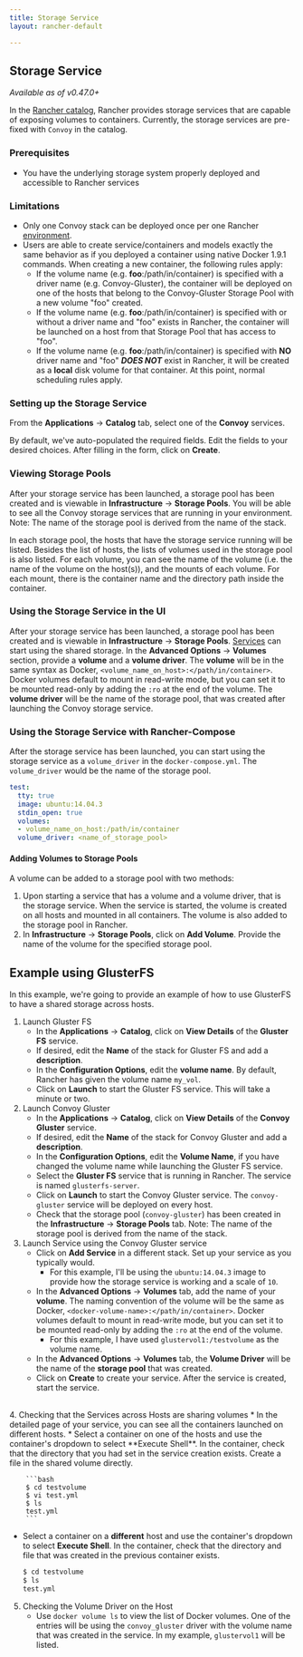 ```yaml
---
title: Storage Service
layout: rancher-default

---
```


## Storage Service

_Available as of v0.47.0+_

In the [Rancher catalog]({{site.baseurl}}/rancher/catalog/), Rancher provides storage services that are capable of exposing volumes to containers. Currently, the storage services are pre-fixed with `Convoy` in the catalog. 

### Prerequisites
* You have the underlying storage system properly deployed and accessible to Rancher services

### Limitations

* Only one Convoy stack can be deployed once per one Rancher [environment]({{site.baseurl}}/rancher/configuration/environments/). 
* Users are able to create service/containers and models exactly the same behavior as if you deployed a container using native Docker 1.9.1 commands. When creating a new container, the following rules apply:
    * If the volume name  (e.g. __foo__:/path/in/container) is specified with a driver name (e.g. Convoy-Gluster), the container will be deployed on one of the hosts that belong to the Convoy-Gluster Storage Pool with a new volume "foo" created.
    * If the volume name (e.g. __foo__:/path/in/container) is specified with or without a driver name and "foo" exists in Rancher, the container will be launched on a host from that Storage Pool that has access to "foo".
    * If the volume name  (e.g. __foo__:/path/in/container) is specified with __NO__ driver name and "foo" __*DOES NOT*__ exist in Rancher, it will be created as a __local__ disk volume for that container.  At this point, normal scheduling rules apply. 

### Setting up the Storage Service

From the **Applications** -> **Catalog** tab, select one of the **Convoy** services. 

By default, we've auto-populated the required fields. Edit the fields to your desired choices. After filling in the form, click on **Create**. 

### Viewing Storage Pools

After your storage service has been launched, a storage pool has been created and is viewable in **Infrastructure** -> **Storage Pools**. You will be able to see all the Convoy storage services that are running in your environment. Note: The name of the storage pool is derived from the name of the stack.

In each storage pool, the hosts that have the storage service running will be listed. Besides the list of hosts, the lists of volumes used in the storage pool is also listed. For each volume, you can see the name of the volume (i.e. the name of the volume on the host(s)), and the mounts of each volume. For each mount, there is the container name and the directory path inside the container. 

### Using the Storage Service in the UI  

After your storage service has been launched, a storage pool has been created and is viewable in **Infrastructure** -> **Storage Pools**. [Services]({{site.baseurl}}/rancher/rancher-ui/applications/stacks/adding-services/) can start using the shared storage. In the **Advanced Options** -> **Volumes** section, provide a **volume** and a **volume driver**. The **volume** will be in the same syntax as Docker, `<volume_name_on_host>:</path/in/container>`. Docker volumes default to mount in read-write mode, but you can set it to be mounted read-only by adding the `:ro` at the end of the volume. The **volume driver** will be the name of the storage pool, that was created after launching the Convoy storage service. 

### Using the Storage Service with Rancher-Compose

After the storage service has been launched, you can start using the storage service as a `volume_driver` in the `docker-compose.yml`. The `volume_driver` would be the name of the storage pool.

```yaml
test:
  tty: true
  image: ubuntu:14.04.3
  stdin_open: true
  volumes:
  - volume_name_on_host:/path/in/container
  volume_driver: <name_of_storage_pool>
```

#### Adding Volumes to Storage Pools

A volume can be added to a storage pool with two methods:

1. Upon starting a service that has a volume and a volume driver, that is the storage service. When the service is started, the volume is created on all hosts and mounted in all containers. The volume is also added to the storage pool in Rancher.
2. In **Infrastructure** -> **Storage Pools**, click on **Add Volume**. Provide the name of the volume for the specified storage pool. 

## Example using GlusterFS

In this example, we're going to provide an example of how to use GlusterFS to have a shared storage across hosts.

1. Launch Gluster FS
   * In the **Applications** -> **Catalog**, click on **View Details** of the **Gluster FS** service.
   * If desired, edit the **Name** of the stack for Gluster FS and add a **description**.
   * In the **Configuration Options**, edit the **volume name**. By default, Rancher has given the volume name `my_vol`. 
   * Click on **Launch** to start the Gluster FS service. This will take a minute or two.
2. Launch Convoy Gluster
   * In the **Applications** -> **Catalog**, click on **View Details** of the **Convoy Gluster** service.  
   * If desired, edit the **Name** of the stack for Convoy Gluster and add a **description**.
   * In the **Configuration Options**, edit the **Volume Name**, if you have changed the volume name while launching the Gluster FS service.
   * Select the **Gluster FS** service that is running in Rancher. The service is named `glusterfs-server`. 
   * Click on **Launch** to start the Convoy Gluster service. The `convoy-gluster` service will be deployed on every host.
   * Check that the storage pool (`convoy-gluster`) has been created in the **Infrastructure** -> **Storage Pools** tab. Note: The name of the storage pool is derived from the name of the stack.
3. Launch Service using the Convoy Gluster service
   * Click on **Add Service** in a different stack. Set up your service as you typically would. 
        * For this example, I'll be using the `ubuntu:14.04.3` image to provide how the storage service is working and a scale of `10`.
   * In the **Advanced Options** -> **Volumes** tab, add the name of your **volume**. The naming convention of the volume will be the same as Docker, `<docker-volume-name>:</path/in/container>`. Docker volumes default to mount in read-write mode, but you can set it to be mounted read-only by adding the `:ro` at the end of the volume.
        * For this example, I have used `glustervol1:/testvolume` as the volume name.
   * In the **Advanced Options** -> **Volumes** tab, the **Volume Driver** will be the name of the **storage pool** that was created. 
   * Click on **Create** to create your service. After the service is created, start the service.
<br>
4. Checking that the Services across Hosts are sharing volumes
   * In the detailed page of your service, you can see all the containers launched on different hosts.
   * Select a container on one of the hosts and use the container's dropdown to select **Execute Shell**. In the container, check that the directory that you had set in the service creation exists. Create a file in the shared volume directly. 
        
        ```bash
        $ cd testvolume
        $ vi test.yml
        $ ls
        test.yml
        ```
   * Select a container on a **different** host and use the container's dropdown to select **Execute Shell**. In the container, check that the directory and file that was created in the previous container exists. 
        
        ```bash
        $ cd testvolume
        $ ls
        test.yml
        ```
5. Checking the Volume Driver on the Host
   * Use `docker volume ls` to view the list of Docker volumes. One of the entries will be using the `convoy_gluster` driver with the volume name that was created in the service. In my example, `glustervol1` will be listed. 
